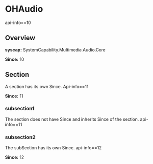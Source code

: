 # OHAudio
<!--Subsystem:ArkUI-->

api-info==10

## Overview

**syscap:** SystemCapability.Multimedia.Audio.Core

**Since:** 10

## Section

A section has its own Since. Api-info==11

**Since:** 11

### subsection1

The section does not have Since and inherits Since of the section. api-info==11

### subsection2

The subSection has its own Since. api-info==12

**Since:** 12